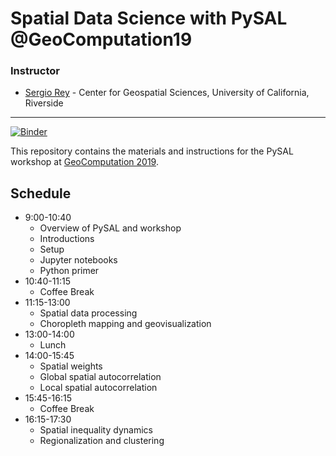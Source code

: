 # Spatial Data Science with PySAL @GeoComputation19

### Instructor

- [Sergio Rey](http://sergerey.org) - Center for Geospatial Sciences, University of California, Riverside

---
[![Binder](https://mybinder.org/badge_logo.svg)](https://mybinder.org/v2/gh/sjsrey/pysalworkshop/2019-geocomputation)

This repository contains the materials and instructions for the PySAL workshop
at [GeoComputation
2019](https://www.otago.ac.nz/geocomputation/call-for-papers/index.html).


## Schedule


* 9:00-10:40
  * Overview of PySAL and workshop
  * Introductions
  * Setup
  * Jupyter notebooks
  * Python primer
* 10:40-11:15
  * Coffee Break
* 11:15-13:00
  * Spatial data processing
  * Choropleth mapping and geovisualization
* 13:00-14:00
  * Lunch
* 14:00-15:45
  * Spatial weights
  * Global spatial autocorrelation
  * Local spatial autocorrelation
* 15:45-16:15
  * Coffee Break  
* 16:15-17:30
  * Spatial inequality dynamics
  * Regionalization and clustering
  
